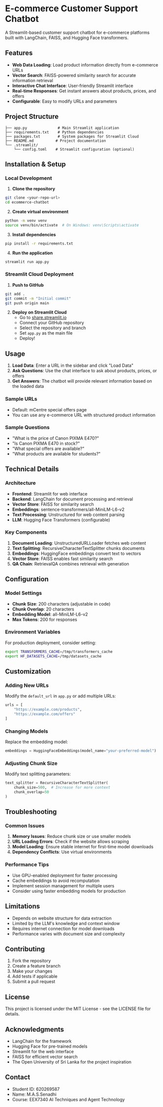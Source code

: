 # E-commerce Customer Support Chatbot

A Streamlit-based customer support chatbot for e-commerce platforms built with LangChain, FAISS, and Hugging Face transformers.

## Features

- **Web Data Loading**: Load product information directly from e-commerce URLs
- **Vector Search**: FAISS-powered similarity search for accurate information retrieval
- **Interactive Chat Interface**: User-friendly Streamlit interface
- **Real-time Responses**: Get instant answers about products, prices, and offers
- **Configurable**: Easy to modify URLs and parameters

## Project Structure

```
├── app.py              # Main Streamlit application
├── requirements.txt    # Python dependencies
├── packages.txt        # System packages for Streamlit Cloud
├── README.md          # Project documentation
└── .streamlit/
    └── config.toml    # Streamlit configuration (optional)
```

## Installation & Setup

### Local Development

1. **Clone the repository**
```bash
git clone <your-repo-url>
cd ecommerce-chatbot
```

2. **Create virtual environment**
```bash
python -m venv venv
source venv/bin/activate  # On Windows: venv\Scripts\activate
```

3. **Install dependencies**
```bash
pip install -r requirements.txt
```

4. **Run the application**
```bash
streamlit run app.py
```

### Streamlit Cloud Deployment

1. **Push to GitHub**
```bash
git add .
git commit -m "Initial commit"
git push origin main
```

2. **Deploy on Streamlit Cloud**
   - Go to [share.streamlit.io](https://share.streamlit.io)
   - Connect your GitHub repository
   - Select the repository and branch
   - Set `app.py` as the main file
   - Deploy!

## Usage

1. **Load Data**: Enter a URL in the sidebar and click "Load Data"
2. **Ask Questions**: Use the chat interface to ask about products, prices, or offers
3. **Get Answers**: The chatbot will provide relevant information based on the loaded data

### Sample URLs

- Default: mCentre special offers page
- You can use any e-commerce URL with structured product information

### Sample Questions

- "What is the price of Canon PIXMA E470?"
- "Is Canon PIXMA E470 in stock?"
- "What special offers are available?"
- "What products are available for students?"

## Technical Details

### Architecture

- **Frontend**: Streamlit for web interface
- **Backend**: LangChain for document processing and retrieval
- **Vector Store**: FAISS for similarity search
- **Embeddings**: sentence-transformers/all-MiniLM-L6-v2
- **Text Processing**: Unstructured for web content parsing
- **LLM**: Hugging Face Transformers (configurable)

### Key Components

1. **Document Loading**: UnstructuredURLLoader fetches web content
2. **Text Splitting**: RecursiveCharacterTextSplitter chunks documents
3. **Embeddings**: HuggingFace embeddings convert text to vectors
4. **Vector Store**: FAISS enables fast similarity search
5. **QA Chain**: RetrievalQA combines retrieval with generation

## Configuration

### Model Settings

- **Chunk Size**: 200 characters (adjustable in code)
- **Chunk Overlap**: 20 characters
- **Embedding Model**: all-MiniLM-L6-v2
- **Max Tokens**: 200 for responses

### Environment Variables

For production deployment, consider setting:

```bash
export TRANSFORMERS_CACHE=/tmp/transformers_cache
export HF_DATASETS_CACHE=/tmp/datasets_cache
```

## Customization

### Adding New URLs

Modify the `default_url` in `app.py` or add multiple URLs:

```python
urls = [
    "https://example.com/products",
    "https://example.com/offers"
]
```

### Changing Models

Replace the embedding model:

```python
embeddings = HuggingFaceEmbeddings(model_name="your-preferred-model")
```

### Adjusting Chunk Size

Modify text splitting parameters:

```python
text_splitter = RecursiveCharacterTextSplitter(
    chunk_size=500,  # Increase for more context
    chunk_overlap=50
)
```

## Troubleshooting

### Common Issues

1. **Memory Issues**: Reduce chunk size or use smaller models
2. **URL Loading Errors**: Check if the website allows scraping
3. **Model Loading**: Ensure stable internet for first-time model downloads
4. **Dependency Conflicts**: Use virtual environments

### Performance Tips

- Use GPU-enabled deployment for faster processing
- Cache embeddings to avoid recomputation
- Implement session management for multiple users
- Consider using faster embedding models for production

## Limitations

- Depends on website structure for data extraction
- Limited by the LLM's knowledge and context window
- Requires internet connection for model downloads
- Performance varies with document size and complexity

## Contributing

1. Fork the repository
2. Create a feature branch
3. Make your changes
4. Add tests if applicable
5. Submit a pull request

## License

This project is licensed under the MIT License - see the LICENSE file for details.

## Acknowledgments

- LangChain for the framework
- Hugging Face for pre-trained models
- Streamlit for the web interface
- FAISS for efficient vector search
- The Open University of Sri Lanka for the project inspiration

## Contact

- Student ID: 620269587
- Name: M.A.S.Senadhi
- Course: EEX7340 AI Techniques and Agent Technology

